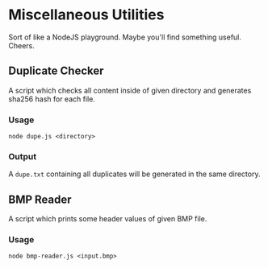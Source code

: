 # Miscellaneous Utilities 
Sort of like a NodeJS playground. Maybe you'll find something useful. Cheers.

## Duplicate Checker
A script which checks all content inside of given directory and generates sha256 hash for each file. 

### Usage
`node dupe.js <directory>`

### Output
A `dupe.txt` containing all duplicates will be generated in the same directory. 

## BMP Reader
A script which prints some header values of given BMP file.

### Usage
`node bmp-reader.js <input.bmp>`